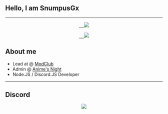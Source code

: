 ## Hello, I am SnumpusGx
---
 <p align='center'>
 <a href='https://discord.gg/BE7VYwN3wY'>
     <img src="https://img.shields.io/discord/1044469009095069816?color=5865f2&label=ModClub&logo=discord&logoColor=fff&style=for-the-badge" />
 </a>
 </p>
 
<p align='center'>
 <a href='https://discord.gg/qTHnPytZpw'>
     <img src="https://img.shields.io/discord/715911059302645802?color=5865f2&label=Anime's%20Night&logo=discord&logoColor=fff&style=for-the-badge" />
 </a>
 </p>
 
## About me

- Lead at @ [ModClub](http://discord.gg/BE7VYwN3wY)
- Admin @ [Anime's Night](http://discord.gg/qTHnPytZpw)
- Node.JS / Discord.JS Developer

---
## Discord
<p align='center'>
 <a href="http://discord.com/users/931933669432651838">
 <img src="http://lanyard.cnrad.dev/api/931933669432651838" />
 </a>
</p>
